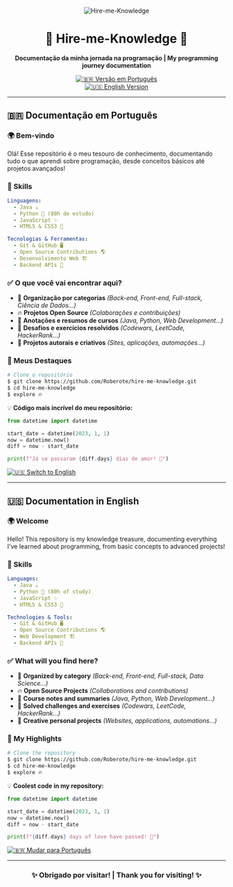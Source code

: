 <p align="center">
  <img src="https://i.imgur.com/aP9Azdn.png" alt="Hire-me-Knowledge">
</p>
<h1 align="center">🚀 Hire-me-Knowledge 🚀</h1>

<p align="center">
 <strong>Documentação da minha jornada na programação | My programming journey documentation</strong>
</p>

<div align="center">

[![🇧🇷 Versão em Português](https://img.shields.io/badge/🇧🇷-Versão_PTBR-green?style=for-the-badge)](#-documentação-em-português)  
[![🇺🇸 English Version](https://img.shields.io/badge/🇺🇸-English_Version-blue?style=for-the-badge)](#-documentation-in-english)

</div>

---

## 🇧🇷 Documentação em Português

### 🌍 Bem-vindo
Olá! Esse repositório é o meu tesouro de conhecimento, documentando tudo o que aprendi sobre programação, desde conceitos básicos até projetos avançados!

### 🌟 Skills
```yaml
Linguagens:
  - Java ☕
  - Python 🐍 (80h de estudo)
  - JavaScript ✨
  - HTML5 & CSS3 🎨

Tecnologias & Ferramentas:
  - Git & GitHub 🖥️
  - Open Source Contributions 🌎
  - Desenvolvimento Web 🏗️
  - Backend APIs 🔌
```

### ✅ O que você vai encontrar aqui?
- 📂 **Organização por categorias** *(Back-end, Front-end, Full-stack, Ciência de Dados...)*
- 🔥 **Projetos Open Source** *(Colaborações e contribuições)*
- 📖 **Anotações e resumos de cursos** *(Java, Python, Web Development...)*
- 🚀 **Desafios e exercícios resolvidos** *(Codewars, LeetCode, HackerRank...)*
- 🎨 **Projetos autorais e criativos** *(Sites, aplicações, automações...)*

### 🎯 Meus Destaques
```sh
# Clone o repositório
$ git clone https://github.com/Roberote/hire-me-knowledge.git
$ cd hire-me-knowledge
$ explore 🔥
```

💡 **Código mais incrível do meu repositório:**
```python
from datetime import datetime

start_date = datetime(2023, 1, 1)
now = datetime.now()
diff = now - start_date

print(f"Já se passaram {diff.days} dias de amor! 💖")
```

[![🇺🇸 Switch to English](https://img.shields.io/badge/🇺🇸-Switch_to_English-blue?style=for-the-badge)](#-documentation-in-english)

---

## 🇺🇸 Documentation in English

### 🌍 Welcome
Hello! This repository is my knowledge treasure, documenting everything I've learned about programming, from basic concepts to advanced projects!

### 🌟 Skills
```yaml
Languages:
  - Java ☕
  - Python 🐍 (80h of study)
  - JavaScript ✨
  - HTML5 & CSS3 🎨

Technologies & Tools:
  - Git & GitHub 🖥️
  - Open Source Contributions 🌎
  - Web Development 🏗️
  - Backend APIs 🔌
```

### ✅ What will you find here?
- 📂 **Organized by category** *(Back-end, Front-end, Full-stack, Data Science...)*
- 🔥 **Open Source Projects** *(Collaborations and contributions)*
- 📖 **Course notes and summaries** *(Java, Python, Web Development...)*
- 🚀 **Solved challenges and exercises** *(Codewars, LeetCode, HackerRank...)*
- 🎨 **Creative personal projects** *(Websites, applications, automations...)*

### 🎯 My Highlights
```sh
# Clone the repository
$ git clone https://github.com/Roberote/hire-me-knowledge.git
$ cd hire-me-knowledge
$ explore 🔥
```

💡 **Coolest code in my repository:**
```python
from datetime import datetime

start_date = datetime(2023, 1, 1)
now = datetime.now()
diff = now - start_date

print(f"{diff.days} days of love have passed! 💖")
```

[![🇧🇷 Mudar para Português](https://img.shields.io/badge/🇧🇷-Mudar_para_PTBR-green?style=for-the-badge)](#-documentação-em-português)

---

<h3 align="center">✨ Obrigado por visitar! | Thank you for visiting! ✨</h3>
